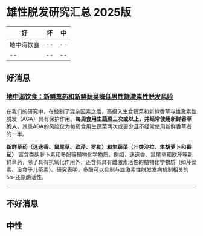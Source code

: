 # 雄性脱发研究汇总 2025版


| 好 | 坏 | 中 |
|--------|--------|--------|
| 地中海饮食  | --  | --  |
| --  | --  | --  |

## 好消息

### [地中海饮食：新鲜草药和新鲜蔬菜降低男性雄激素性脱发风险](https://pubmed.ncbi.nlm.nih.gov/29181579/)

在我们的研究中，在控制了混杂因素之后，高摄入生食蔬菜和新鲜香草与雄激素性脱发（AGA）具有保护作用。**每周食用生蔬菜三次或以上，并经常使用新鲜香草的人**，其患AGA的风险仅为每周食用生蔬菜两次或更少且不经常使用新鲜香草者的一半。

**新鲜草药（迷迭香、鼠尾草、欧芹、罗勒）和生蔬菜（叶类沙拉、生胡萝卜和番茄）** 富含类胡萝卜素和多酚等植物化学物质。例如，迷迭香、鼠尾草和欧芹等新鲜草药，除了具有抗氧化作用外，还含有具有雌激素活性的植物化学物质（如芹菜素、没食子儿茶素）。研究表明，多酚可以抑制与雄激素性脱发发病机制相关的 5α-还原酶活性。
***



## 不好消息

## 中性
